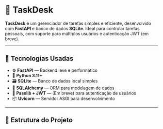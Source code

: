 # 📝 TaskDesk

**TaskDesk** é um gerenciador de tarefas simples e eficiente, desenvolvido com **FastAPI** e banco de dados **SQLite**. Ideal para controlar tarefas pessoais, com suporte para múltiplos usuários e autenticação JWT (em breve).

---

## 🚀 Tecnologias Usadas

- ⚙️ **FastAPI** — Backend leve e performático
- 🐍 **Python 3.11+**
- 🗃 **SQLite** — Banco de dados local simples
- 🧰 **SQLAlchemy** — ORM para modelagem de dados
- 🔐 **Passlib + JWT** — (Em breve) para autenticação de usuários
- 📦 **Uvicorn** — Servidor ASGI para desenvolvimento

---

## 📁 Estrutura do Projeto

